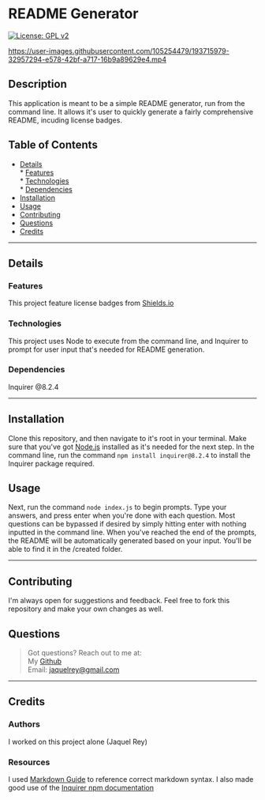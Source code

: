 # README Generator  
[![License: GPL v2](https://img.shields.io/badge/License-GPL_v2-blue.svg)](https://www.gnu.org/licenses/old-licenses/gpl-2.0.en.html)


https://user-images.githubusercontent.com/105254479/193715979-32957294-e578-42bf-a717-16b9a89629e4.mp4


## Description  
This application is meant to be a simple README generator, run from the command line. It allows it's user to quickly generate a fairly comprehensive README, incuding license badges.  
## Table of Contents  
* [Details](#details)  
       * [Features](#features)  
       * [Technologies](#technologies)  
       * [Dependencies](#dependencies)  
* [Installation](#installation)  
* [Usage](#usage)  
* [Contributing](#contributing)  
* [Questions](#questions)  
* [Credits](#credits)  
----  
## Details  
### Features  
This project feature license badges from [Shields.io](https://shields.io)  
### Technologies  
This project uses Node to execute from the command line, and Inquirer to prompt for user input that's needed for README generation.  
### Dependencies  
Inquirer @8.2.4  
  
----  
    
## Installation  
Clone this repository, and then navigate to it's root in your terminal. Make sure that you've got [Node.js](https://nodejs.org) installed as it's needed for the next step. In the command line, run the command ```npm install inquirer@8.2.4``` to install the Inquirer package required.  
## Usage  
Next, run the command ```node index.js``` to begin prompts. Type your answers, and press enter when you're done with each question. Most questions can be bypassed if desired by simply hitting enter with nothing inputted in the command line. When you've reached the end of the prompts, the README will be automatically generated based on your input. You'll be able to find it in the /created folder. 
  
----  
  ## Contributing  
I'm always open for suggestions and feedback. Feel free to fork this repository and make your own changes as well.  
## Questions  
  
>Got questions? Reach out to me at:  
>My [Github](https://github.com/JaquelRey)  
>Email: [jaquelrey@gmail.com](mailto:jaquelrey@gmail.com)  
  
----  
  ## Credits  
### Authors  
I worked on this project alone (Jaquel Rey)  
### Resources  
I used [Markdown Guide](https://markdownguide.org) to reference correct markdown syntax. I also made good use of the [Inquirer npm documentation](https://www.npmjs.com/package/inquirer)  
